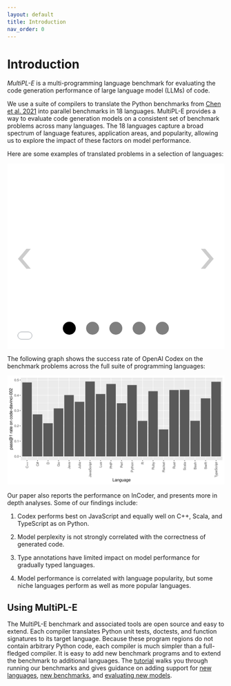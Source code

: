 ```yaml
---
layout: default
title: Introduction
nav_order: 0
---
```


<style>
.carousel {
    margin-left: 0%;
    margin-right: 0%;
}

ul.slides {
    display: block;
    position: relative;
    height: 430px;
    margin: 0;
    padding: 0;
    overflow: hidden;
    list-style: none;
}

.slides * {
    user-select: none;
    -ms-user-select: none;
    -moz-user-select: none;
    -khtml-user-select: none;
    -webkit-user-select: none;
    -webkit-touch-callout: none;
}

ul.slides input {
    display: none; 
}


.slide-container { 
    display: block; 
}

.slide-image {
    display: flex;
    position: absolute;
    width: 100%;
    height: 100%;
    top: 0;
    opacity: 0;
    transition: all .7s ease-in-out;
}   

.slide-image iframe {
    width: auto;
    min-width: 100%;
    height: 100%;
}

.carousel-controls {
    position: absolute;
    top: 0;
    left: 0;
    right: 0;
    z-index: 999;
    font-size: 100px;
    line-height: 430px;
    color: #fff;
}

.carousel-controls button {
    display: none;
    padding: 5 5px;
    margin: 20px;
    cursor: pointer;
    font-size: xx-large;
    float: right;
    clear: right;
}

.carousel-controls label {
    display: none;
    position: absolute;
    padding: 0 20px;
    opacity: 0.2;
    transition: opacity .2s;
    cursor: pointer;
    color: #000;
}

.slide-image:hover + .carousel-controls label{
    opacity: 0.5;
}

.carousel-controls label:hover {
    opacity: 1;
}

.carousel-controls .prev-slide {
    width: 20%;
    height: 0%;
    text-align: left;
    left: 0;
}

.carousel-controls .next-slide {
    width: 20%;
    height: 0%;
    text-align: right;
    right: 0;
}

.carousel-dots {
    position: absolute;
    left: 0;
    right: 0;
    bottom: 20px;
    z-index: 999;
    text-align: center;
}

.carousel-dots .carousel-dot {
    display: inline-block;
    width: 30px;
    height: 30px;
    border-radius: 50%;
    background-color: #000;
    opacity: 0.5;
    margin: 10px;
    cursor: pointer;
}

input:checked + .slide-container .slide-image {
    opacity: 1;
    transform: scale(1);
    transition: opacity 1s ease-in-out;
}

input:checked + .slide-container .carousel-controls label {
     display: block; 
}

input:checked + .slide-container .carousel-controls button {
     display: block; 
}

input#img-1:checked ~ .carousel-dots label#img-dot-1,
input#img-2:checked ~ .carousel-dots label#img-dot-2,
input#img-3:checked ~ .carousel-dots label#img-dot-3,
input#img-4:checked ~ .carousel-dots label#img-dot-4,
input#img-5:checked ~ .carousel-dots label#img-dot-5,
input#img-6:checked ~ .carousel-dots label#img-dot-6 {
	opacity: 1;
}


input:checked + .slide-container .nav label { display: block; }

iframe {
    border: none;
}

</style>

# Introduction

_MultiPL-E_ is a multi-programming language benchmark for evaluating the code
generation performance of large language model (LLMs) of code.

We use a suite of compilers to translate the Python benchmarks from [Chen et al.
2021] into parallel benchmarks in 18 languages. MultiPL-E provides a way to
evaluate code generation models on a consistent set of benchmark problems across
many languages. The 18 languages capture a broad spectrum of language features,
application areas, and popularity, allowing us to explore the impact of these
factors on model performance.

Here are some examples of translated problems in a selection of languages:


<div class="carousel">
  <ul class="slides">
    <input type="radio" name="radio-buttons" id="img-1" checked />
    <li class="slide-container">
      <div class="slide-image">
          <iframe src="code-html/HumanEval_78_hex_key-188-OK.cpp.html" id="code-1"></iframe>
      </div>
      <div class="carousel-controls">
        <label for="img-5" class="prev-slide">
          <span>&lsaquo;</span>
        </label>
        <label for="img-2" class="next-slide">
          <span>&rsaquo;</span>
        </label>
      </div>
    </li>
    <input type="radio" name="radio-buttons" id="img-2" />
    <li class="slide-container">
      <div class="slide-image">
          <iframe src="./code-html/HumanEval_63_fibfib-133-OK.r.html" id="code-2"></iframe>
      </div>
      <div class="carousel-controls">
        <label for="img-1" class="prev-slide">
          <span>&lsaquo;</span>
        </label>
        <label for="img-3" class="next-slide">
          <span>&rsaquo;</span>
        </label>
      </div>
    </li>
    <input type="radio" name="radio-buttons" id="img-3" />
    <li class="slide-container">
      <div class="slide-image">
          <iframe src="code-html/HumanEval_47_median-196-OK.cs.html" id="code-3"></iframe>
      </div>
      <div class="carousel-controls">
        <label for="img-2" class="prev-slide">
          <span>&lsaquo;</span>
        </label>
        <label for="img-4" class="next-slide">
          <span>&rsaquo;</span>
        </label>
      </div>
    </li>
    <input type="radio" name="radio-buttons" id="img-4" />
    <li class="slide-container">
      <div class="slide-image">
          <iframe src="code-html/HumanEval_89_encrypt-191-OK.rs.html" id="code-4"></iframe>
      </div>
      <div class="carousel-controls">
        <label for="img-3" class="prev-slide">
          <span>&lsaquo;</span>
        </label>
        <label for="img-5" class="next-slide">
          <span>&rsaquo;</span>
        </label>
      </div>
    </li>
    <input type="radio" name="radio-buttons" id="img-5" />
    <li class="slide-container">
      <div class="slide-image">
          <iframe src="code-html/HumanEval_15_string_sequence-190-OK.ts.html" id="code-5"></iframe>
      </div>
      <div class="carousel-controls">
        <label for="img-4" class="prev-slide">
          <span>&lsaquo;</span>
        </label>
        <label for="img-1" class="next-slide">
          <span>&rsaquo;</span>
        </label>
      </div>
    </li>
    <div class="carousel-dots">
      <label for="img-1" class="carousel-dot" id="img-dot-1"></label>
      <label for="img-2" class="carousel-dot" id="img-dot-2"></label>
      <label for="img-3" class="carousel-dot" id="img-dot-3"></label>
      <label for="img-4" class="carousel-dot" id="img-dot-4"></label>
      <label for="img-5" class="carousel-dot" id="img-dot-5"></label>
    </div>
  </ul>
</div>


The following graph shows the success rate of OpenAI Codex on the
benchmark problems across the full suite of programming languages:

<img src="codex.png">

Our paper also reports the performance on InCoder, and presents more
in depth analyses. Some of our findings include:

1. Codex performs best on JavaScript and equally well on C++, Scala, and
   TypeScript as on Python.

2. Model perplexity is not strongly correlated with the correctness of generated
   code.

3. Type annotations have limited impact on model performance for gradually typed
   languages.

4. Model performance is correlated with language popularity, but some niche
   languages perform as well as more popular languages.

## Using MultiPL-E

The MultiPL-E benchmark and associated tools are open source and easy to extend.
Each compiler translates Python unit tests, doctests, and function signatures to
its target language. Because these program regions do not contain arbitrary
Python code, each compiler is much simpler than a full-fledged compiler. It is
easy to add new benchmark programs and to extend the benchmark to additional
languages. The [tutorial](./tutorial.html) walks you through
running our benchmarks and gives guidance on adding support for [new languages],
[new benchmarks], and [evaluating new models].

[chen et al. 2021]: https://arxiv.org/abs/2107.03374
[new languages]: ./new_language.html
[new benchmarks]: ./new_benchmark.html
[evaluating new models]: ./new_model.html
